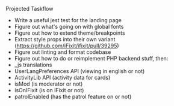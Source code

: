 Projected Taskflow

-  Write a useful jest test for the landing page
-  Figure out what's going on with global fonts
-  Figure out how to extend theme/breakpoints
-  Extract style props into their own variant (https://github.com/iFixit/ifixit/pull/39295)
-  Figure out linting and format codebase
-  Figure out how to do or reimplement PHP backend stuff, then:
-  \_js translations
-  UserLangPreferences API (viewing in english or not)
-  ActivityLib API (activity data for cards)
-  isMod (is moderator or not)
-  isOnIFixit (is on IFixit or not)
-  patrolEnabled (has the patrol feature on or not)
